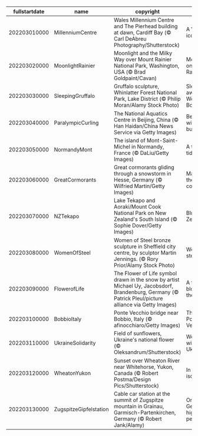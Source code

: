 |fullstartdate|name|copyright|title|image|
|--|--|--|--|--|
202203010000|MillenniumCentre|Wales Millennium Centre and The Pierhead building at dawn, Cardiff Bay (© Carl DeAbreu Photography/Shutterstock)|A Welsh icon|![](/en-GB/2022/03/202203010000MillenniumCentre.jpg)|
202203020000|MoonlightRainier|Moonlight and the Milky Way over Mount Rainier National Park, Washington, USA (© Brad Goldpaint/Cavan)|Moonlight on Mount Rainier|![](/en-GB/2022/03/202203020000MoonlightRainier.jpg)|
202203030000|SleepingGruffalo|Gruffalo sculpture, Whinlatter Forest National Park, Lake District (© Philip Moran/Alamy Stock Photo)|Sleeping away World Book Day|![](/en-GB/2022/03/202203030000SleepingGruffalo.jpg)|
202203040000|ParalympicCurling|The National Aquatics Centre in Beijing, China (© Han Haidan/China News Service via Getty Images)|Beijing’s winter bubble|![](/en-GB/2022/03/202203040000ParalympicCurling.jpg)|
202203050000|NormandyMont|The island of Mont-Saint-Michel in Normandy, France (© DaLiu/Getty Images)|A towering tidal island|![](/en-GB/2022/03/202203050000NormandyMont.jpg)|
202203060000|GreatCormorants|Great cormorants gliding through a snowstorm in Hesse, Germany (© Wilfried Martin/Getty Images)|March of the cormorants|![](/en-GB/2022/03/202203060000GreatCormorants.jpg)|
202203070000|NZTekapo|Lake Tekapo and Aoraki/Mount Cook National Park on New Zealand's South Island (© Sophie Dover/Getty Images)|Blue Zealand|![](/en-GB/2022/03/202203070000NZTekapo.jpg)|
202203080000|WomenOfSteel|Women of Steel bronze sculpture in Sheffield city centre, by sculptor Martin Jennings. (© Rory Prior/Alamy Stock Photo)|Women of steel|![](/en-GB/2022/03/202203080000WomenOfSteel.jpg)|
202203090000|FlowerofLife|The Flower of Life symbol drawn in the snow by artist Michael Uy, Jacobsdorf, Brandenburg, Germany (© Patrick Pleul/picture alliance via Getty Images)|A flower blooms in the snow|![](/en-GB/2022/03/202203090000FlowerofLife.jpg)|
202203100000|BobbioItaly|Ponte Vecchio bridge near Bobbio, Italy (© afinocchiaro/Getty Images)|The other Ponte Vecchio|![](/en-GB/2022/03/202203100000BobbioItaly.jpg)|
202203110000|UkraineSolidarity|Field of sunflowers, Ukraine's national flower (© Oleksandrum/Shutterstock)|We stand with Ukraine|![](/en-GB/2022/03/202203110000UkraineSolidarity.jpg)|
202203120000|WheatonYukon|Sunset over Wheaton River near Whitehorse, Yukon, Canada (© Robert Postma/Design Pics/Shutterstock)|In icy isolation|![](/en-GB/2022/03/202203120000WheatonYukon.jpg)|
202203130000|ZugspitzeGipfelstation|Cable car station at the summit of Zugspitze mountain in Grainau, Garmisch-Partenkirchen, Germany (© Robert Jank/Alamy)|On Germany’s highest peak|![](/en-GB/2022/03/202203130000ZugspitzeGipfelstation.jpg)|
